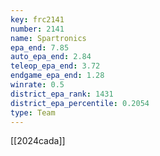 ```yaml
---
key: frc2141
number: 2141
name: Spartronics
epa_end: 7.85
auto_epa_end: 2.84
teleop_epa_end: 3.72
endgame_epa_end: 1.28
winrate: 0.5
district_epa_rank: 1431
district_epa_percentile: 0.2054
type: Team
---
```

[[2024cada]]
